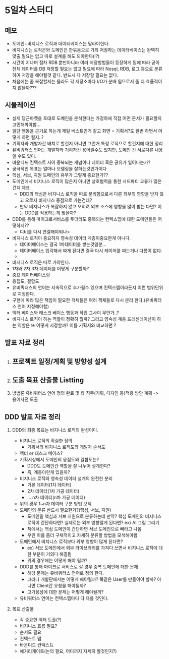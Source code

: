 # 5일차 스터디

## 메모
- 도메인+비지니스 로직과 데이터베이스는 달라야한다.
- 비지니스는 로직은와 도메인은 한묶음으로 가되 저장하는 데이터베이스는 완벽히 맞출 필요는 없고 따로 설계를 해도 되야한다(!?)
- 시간이 지나며 점차 RDB 뿐만아니라 여러 저장방법들이 등장하게 됨에 따라 굳이 전체 데이터를 DB 저장할 필요는 없고 필요에 따라 Nosql, RDB, 로그 등으로 분류하여 저장을 해야될것 같다. 반드시 다 저장할 필요는 없다.
- 처음에는 좀 복잡할지는 몰라도 각 저장소마다 I/O가 분배 됨으로서 좀 더 효율적이지 않을까???

## 시뮬레이션
- 실제 당근마켓을 토대로 도메인을 분석한다는 가정하에 직접 어떤 문서가 필요할지 고민해봐야함...
- 일단 행동을 근거로 하는게 제일 베스트인거 같고 화면 = 기획서?도 한번 하면서 어떻게 하면 될지..?
- 기획자와 개발자간 배치로 할건지 아니면 그런거 특정 로직으로 할건지에 대한 정리
- 유비쿼터스 언어는 개발자와 기획자간 용어일수도 있지만, 도메인 간 서로다른 내용일 수도 있다.
- 바운디드 컨텍스트 사이 중복되는 개념이나 데이터 혹은 공유가 일어나는가?
- 궁극적인 목표는 얼마나 모델링을 잘하는것인가이다
- 핵심, 서브, 지원 도메인의 유무가 그렇게 중요한가?? 
- 도메인에서 비지니스 로직이 많은지 아니면 상호협력을 통한 서드파티 교류가 많은 건지 체크
    - DDD의 핵심은 비지니스 로직을 따로 분리함으로서 다른 외부의 영향을 받지 않고 오로지 비지니스 중점으로 가는건데?
    - 만약 비지니스가 복잡하지 않고 오히려 외부 소스에 영향을 많이 받는 다면? 이는 DDD를 적용하는게 맞을까?
- DDD를 통해 마이크로서비스를 두더라도 중복되는 컨텍스맵에 대한 도메인들은 어떻하지??
    - 디비를 다시 연결해야되나>
- 비지니스 로직이 중요하지 영속성 데이터 계층이중요한게 아니다.
    - 데이터베이스는 결국 1차데이터를 쌓는것일분...
    - 데이터베이스 입각해서 짜게 된다면 결국 다시 레이어를 짜는거나 다름이 없다.
    - 
- 비지니스 로직은 따로 가야한다.
- 1차와 2차 3차 데이터를 어떻게 구분할까?
- 중요 데이터베이스랑
- 응집도, 결합도
- 유비쿼터스의 언어는 지속적으로 추가될수 있으며 컨텍스맵이라든지 이런 범위단위로 지정한다.
- 구현에 따라 많은 책임이 필요한 객체들은 여러 객체들로 다시 분리 한다.(유비쿼터스 언어 지정해야함)
- 액터 베이스와 태스크 베이스
    행동과 작업 그사이 무언가..?
- 비지니스 로직이 하는 역할이 정확히 뭘까? 그리고 영속성 계층 프레젠테이션이 하는 역할은 또 어떻게 지정할까? 이를 기획서와 비교하면 ?

## 발표 자료 정리
1. 프로젝트 일정/계획 및 방향성 설계
    - 
2. 도출 목표 산출물 Listting
    - 
3. 방법론 유비쿼터스 언어 정의 완료 및 타 직무(기획, 디자인 등)적용 방안 계획 -> 용어사전 도출

## DDD 발표 자료 정리
1. DDD의 최종 목표는 비지니스 로직의 완성이다.
    - 비지니스 로직의 확실한 정의
        - 기획서의 비지니스 로직도와 개발자 순서도
    - 액터 or 태스크 베이스?
    - 기획서상에서 도메인의 응집도와 결합도는?
        - DDD도 도메인간 역할을 잘 나누어 설계한다?
        - 즉, 계층이란게 있을까?
    - 비지니스 로직와 영속성 데이터 설계의 완전한 분리
        - 기본 데이터(1차 데이터)
        - 2차 데이터(1차 가공 데이터)
        - ... n차 데이터(n차 가공 데이터)
    - 위의 경우 1~n차 데이터 구분 방법 모색
    - 도메인의 분류 반드시 필요한가?(핵심, 서브, 지원)
        - 도메인을 핵심과 서브 지원으로 분류하는데 만약? 핵심 도메인의 비지니스 로직이 간단하다면? 실제로는 외부 영향많게 된다면? ex) AI 그림 그리기
        - 책에서는 핵심 도메인이 간단하면 서브 도메인으로 빼라고 나옴
        - 우린 이를 좀더 구체적이고 자세히 분류할 방법을 모색해야함
    - 도메인에서 비지니스 로직보다 외부 영향이 많게 된다면?
        - ex) 서브 도메인에서 외부 라이브러리를 가져다 쓰면서 비지니스 로직에 대한 부분이 거의다 해결됨
        - 위의 경우에는 어떻게 해야 될까?
    - DDD를 통해 마이크로 서비스로 갈 경우 중복 도메인에 대한 문제
        - 해당 문제는 유비쿼터스 언어로 정의 한다.
        - 그러나 개발단에서는 어떻게 해야될까? 똑같은 User를 만들어야 할까? 아니면 Client간 요청을 해야될까?
        - 고가용성에 대한 문제는 어떻게 해야될까?
    - 유비쿼터스 언어는 컨텍스맵마다 다 다를 것인다.

2. 목표 산출물
    - 각 중요한 액터 도출(?)
    - 비지니스 흐름 필요?
    - 순서도 필요
    - 컨텍스트 맵
    - 바운디드 컨택스트
    - 애거리게이트(논의 필요, 어디까지 자세히 할것인지?)
